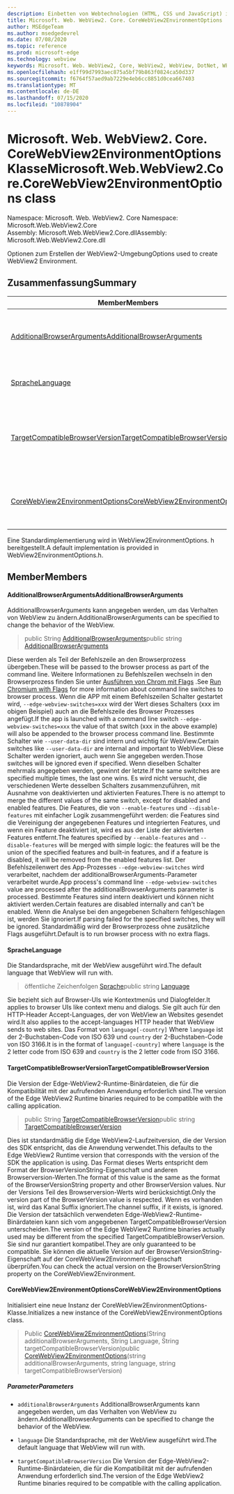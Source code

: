 ```yaml
---
description: Einbetten von Webtechnologien (HTML, CSS und JavaScript) in ihre systemeigenen Anwendungen mit dem Microsoft Edge WebView2-Steuerelement
title: Microsoft. Web. WebView2. Core. CoreWebView2EnvironmentOptions
author: MSEdgeTeam
ms.author: msedgedevrel
ms.date: 07/08/2020
ms.topic: reference
ms.prod: microsoft-edge
ms.technology: webview
keywords: Microsoft. Web. WebView2, Core, WebView2, WebView, DotNet, WPF, WinForms, APP, Edge, CoreWebView2, CoreWebView2Controller, Browser Control, Edge HTML, Microsoft. Web. WebView2. Core. CoreWebView2EnvironmentOptions
ms.openlocfilehash: e1ff99d7993aec875a5bf79b863f0824ca50d337
ms.sourcegitcommit: f6764f57aed9ab7229e4eb6cc8851d0cea667403
ms.translationtype: MT
ms.contentlocale: de-DE
ms.lasthandoff: 07/15/2020
ms.locfileid: "10878904"
---
```

# <span data-ttu-id="24bb0-104">Microsoft. Web. WebView2. Core. CoreWebView2EnvironmentOptions Klasse</span><span class="sxs-lookup"><span data-stu-id="24bb0-104">Microsoft.Web.WebView2.Core.CoreWebView2EnvironmentOptions class</span></span> 

<span data-ttu-id="24bb0-105">Namespace: Microsoft. Web. WebView2. Core </span><span class="sxs-lookup"><span data-stu-id="24bb0-105">Namespace: Microsoft.Web.WebView2.Core</span></span>\
<span data-ttu-id="24bb0-106">Assembly: Microsoft.Web.WebView2.Core.dll</span><span class="sxs-lookup"><span data-stu-id="24bb0-106">Assembly: Microsoft.Web.WebView2.Core.dll</span></span>

<span data-ttu-id="24bb0-107">Optionen zum Erstellen der WebView2-Umgebung</span><span class="sxs-lookup"><span data-stu-id="24bb0-107">Options used to create WebView2 Environment.</span></span>

## <span data-ttu-id="24bb0-108">Zusammenfassung</span><span class="sxs-lookup"><span data-stu-id="24bb0-108">Summary</span></span>

 <span data-ttu-id="24bb0-109">Member</span><span class="sxs-lookup"><span data-stu-id="24bb0-109">Members</span></span>                        | <span data-ttu-id="24bb0-110">Beschreibungen</span><span class="sxs-lookup"><span data-stu-id="24bb0-110">Descriptions</span></span>
--------------------------------|---------------------------------------------
[<span data-ttu-id="24bb0-111">AdditionalBrowserArguments</span><span class="sxs-lookup"><span data-stu-id="24bb0-111">AdditionalBrowserArguments</span></span>](#additionalbrowserarguments) | <span data-ttu-id="24bb0-112">AdditionalBrowserArguments kann angegeben werden, um das Verhalten von WebView zu ändern.</span><span class="sxs-lookup"><span data-stu-id="24bb0-112">AdditionalBrowserArguments can be specified to change the behavior of the WebView.</span></span>
[<span data-ttu-id="24bb0-113">Sprache</span><span class="sxs-lookup"><span data-stu-id="24bb0-113">Language</span></span>](#language) | <span data-ttu-id="24bb0-114">Die Standardsprache, mit der WebView ausgeführt wird.</span><span class="sxs-lookup"><span data-stu-id="24bb0-114">The default language that WebView will run with.</span></span>
[<span data-ttu-id="24bb0-115">TargetCompatibleBrowserVersion</span><span class="sxs-lookup"><span data-stu-id="24bb0-115">TargetCompatibleBrowserVersion</span></span>](#targetcompatiblebrowserversion) | <span data-ttu-id="24bb0-116">Die Version der Edge-WebView2-Runtime-Binärdateien, die für die Kompatibilität mit der aufrufenden Anwendung erforderlich sind.</span><span class="sxs-lookup"><span data-stu-id="24bb0-116">The version of the Edge WebView2 Runtime binaries required to be compatible with the calling application.</span></span>
[<span data-ttu-id="24bb0-117">CoreWebView2EnvironmentOptions</span><span class="sxs-lookup"><span data-stu-id="24bb0-117">CoreWebView2EnvironmentOptions</span></span>](#corewebview2environmentoptions) | <span data-ttu-id="24bb0-118">Initialisiert eine neue Instanz der CoreWebView2EnvironmentOptions-Klasse.</span><span class="sxs-lookup"><span data-stu-id="24bb0-118">Initializes a new instance of the CoreWebView2EnvironmentOptions class.</span></span>

<span data-ttu-id="24bb0-119">Eine Standardimplementierung wird in WebView2EnvironmentOptions. h bereitgestellt.</span><span class="sxs-lookup"><span data-stu-id="24bb0-119">A default implementation is provided in WebView2EnvironmentOptions.h.</span></span>

## <span data-ttu-id="24bb0-120">Member</span><span class="sxs-lookup"><span data-stu-id="24bb0-120">Members</span></span>

#### <span data-ttu-id="24bb0-121">AdditionalBrowserArguments</span><span class="sxs-lookup"><span data-stu-id="24bb0-121">AdditionalBrowserArguments</span></span> 

<span data-ttu-id="24bb0-122">AdditionalBrowserArguments kann angegeben werden, um das Verhalten von WebView zu ändern.</span><span class="sxs-lookup"><span data-stu-id="24bb0-122">AdditionalBrowserArguments can be specified to change the behavior of the WebView.</span></span>

> <span data-ttu-id="24bb0-123">public String [AdditionalBrowserArguments](#additionalbrowserarguments)</span><span class="sxs-lookup"><span data-stu-id="24bb0-123">public string [AdditionalBrowserArguments](#additionalbrowserarguments)</span></span>

<span data-ttu-id="24bb0-124">Diese werden als Teil der Befehlszeile an den Browserprozess übergeben.</span><span class="sxs-lookup"><span data-stu-id="24bb0-124">These will be passed to the browser process as part of the command line.</span></span> <span data-ttu-id="24bb0-125">Weitere Informationen zu Befehlszeilen wechseln in den Browserprozess finden Sie unter [Ausführen von Chrom mit Flags](https://aka.ms/RunChromiumWithFlags) .</span><span class="sxs-lookup"><span data-stu-id="24bb0-125">See [Run Chromium with Flags](https://aka.ms/RunChromiumWithFlags) for more information about command line switches to browser process.</span></span> <span data-ttu-id="24bb0-126">Wenn die APP mit einem Befehlszeilen Schalter gestartet wird, `--edge-webview-switches=xxx` wird der Wert dieses Schalters (xxx im obigen Beispiel) auch an die Befehlszeile des Browser Prozesses angefügt.</span><span class="sxs-lookup"><span data-stu-id="24bb0-126">If the app is launched with a command line switch `--edge-webview-switches=xxx` the value of that switch (xxx in the above example) will also be appended to the browser process command line.</span></span> <span data-ttu-id="24bb0-127">Bestimmte Schalter wie `--user-data-dir` sind intern und wichtig für WebView.</span><span class="sxs-lookup"><span data-stu-id="24bb0-127">Certain switches like `--user-data-dir` are internal and important to WebView.</span></span> <span data-ttu-id="24bb0-128">Diese Schalter werden ignoriert, auch wenn Sie angegeben werden.</span><span class="sxs-lookup"><span data-stu-id="24bb0-128">Those switches will be ignored even if specified.</span></span> <span data-ttu-id="24bb0-129">Wenn dieselben Schalter mehrmals angegeben werden, gewinnt der letzte.</span><span class="sxs-lookup"><span data-stu-id="24bb0-129">If the same switches are specified multiple times, the last one wins.</span></span> <span data-ttu-id="24bb0-130">Es wird nicht versucht, die verschiedenen Werte desselben Schalters zusammenzuführen, mit Ausnahme von deaktivierten und aktivierten Features.</span><span class="sxs-lookup"><span data-stu-id="24bb0-130">There is no attempt to merge the different values of the same switch, except for disabled and enabled features.</span></span> <span data-ttu-id="24bb0-131">Die Features, die von `--enable-features` und `--disable-features` mit einfacher Logik zusammengeführt werden: die Features sind die Vereinigung der angegebenen Features und integrierten Features, und wenn ein Feature deaktiviert ist, wird es aus der Liste der aktivierten Features entfernt.</span><span class="sxs-lookup"><span data-stu-id="24bb0-131">The features specified by `--enable-features` and `--disable-features` will be merged with simple logic: the features will be the union of the specified features and built-in features, and if a feature is disabled, it will be removed from the enabled features list.</span></span> <span data-ttu-id="24bb0-132">Der Befehlszeilenwert des App-Prozesses `--edge-webview-switches` wird verarbeitet, nachdem der additionalBrowserArguments-Parameter verarbeitet wurde.</span><span class="sxs-lookup"><span data-stu-id="24bb0-132">App process's command line `--edge-webview-switches` value are processed after the additionalBrowserArguments parameter is processed.</span></span> <span data-ttu-id="24bb0-133">Bestimmte Features sind intern deaktiviert und können nicht aktiviert werden.</span><span class="sxs-lookup"><span data-stu-id="24bb0-133">Certain features are disabled internally and can't be enabled.</span></span> <span data-ttu-id="24bb0-134">Wenn die Analyse bei den angegebenen Schaltern fehlgeschlagen ist, werden Sie ignoriert.</span><span class="sxs-lookup"><span data-stu-id="24bb0-134">If parsing failed for the specified switches, they will be ignored.</span></span> <span data-ttu-id="24bb0-135">Standardmäßig wird der Browserprozess ohne zusätzliche Flags ausgeführt.</span><span class="sxs-lookup"><span data-stu-id="24bb0-135">Default is to run browser process with no extra flags.</span></span>

#### <span data-ttu-id="24bb0-136">Sprache</span><span class="sxs-lookup"><span data-stu-id="24bb0-136">Language</span></span> 

<span data-ttu-id="24bb0-137">Die Standardsprache, mit der WebView ausgeführt wird.</span><span class="sxs-lookup"><span data-stu-id="24bb0-137">The default language that WebView will run with.</span></span>

> <span data-ttu-id="24bb0-138">öffentliche Zeichenfolgen [Sprache](#language)</span><span class="sxs-lookup"><span data-stu-id="24bb0-138">public string [Language](#language)</span></span>

<span data-ttu-id="24bb0-139">Sie bezieht sich auf Browser-UIs wie Kontextmenüs und Dialogfelder.</span><span class="sxs-lookup"><span data-stu-id="24bb0-139">It applies to browser UIs like context menu and dialogs.</span></span> <span data-ttu-id="24bb0-140">Sie gilt auch für den HTTP-Header Accept-Languages, der von WebView an Websites gesendet wird.</span><span class="sxs-lookup"><span data-stu-id="24bb0-140">It also applies to the accept-languages HTTP header that WebView sends to web sites.</span></span> <span data-ttu-id="24bb0-141">Das Format von `language[-country]` Where `language` ist der 2-Buchstaben-Code von ISO 639 und `country` der 2-Buchstaben-Code von ISO 3166.</span><span class="sxs-lookup"><span data-stu-id="24bb0-141">It is in the format of `language[-country]` where `language` is the 2 letter code from ISO 639 and `country` is the 2 letter code from ISO 3166.</span></span>

#### <span data-ttu-id="24bb0-142">TargetCompatibleBrowserVersion</span><span class="sxs-lookup"><span data-stu-id="24bb0-142">TargetCompatibleBrowserVersion</span></span> 

<span data-ttu-id="24bb0-143">Die Version der Edge-WebView2-Runtime-Binärdateien, die für die Kompatibilität mit der aufrufenden Anwendung erforderlich sind.</span><span class="sxs-lookup"><span data-stu-id="24bb0-143">The version of the Edge WebView2 Runtime binaries required to be compatible with the calling application.</span></span>

> <span data-ttu-id="24bb0-144">public String [TargetCompatibleBrowserVersion](#targetcompatiblebrowserversion)</span><span class="sxs-lookup"><span data-stu-id="24bb0-144">public string [TargetCompatibleBrowserVersion](#targetcompatiblebrowserversion)</span></span>

<span data-ttu-id="24bb0-145">Dies ist standardmäßig die Edge WebView2-Laufzeitversion, die der Version des SDK entspricht, das die Anwendung verwendet.</span><span class="sxs-lookup"><span data-stu-id="24bb0-145">This defaults to the Edge WebView2 Runtime version that corresponds with the version of the SDK the application is using.</span></span> <span data-ttu-id="24bb0-146">Das Format dieses Werts entspricht dem Format der BrowserVersionString-Eigenschaft und anderen Browserversion-Werten.</span><span class="sxs-lookup"><span data-stu-id="24bb0-146">The format of this value is the same as the format of the BrowserVersionString property and other BrowserVersion values.</span></span> <span data-ttu-id="24bb0-147">Nur der Versions Teil des Browserversion-Werts wird berücksichtigt.</span><span class="sxs-lookup"><span data-stu-id="24bb0-147">Only the version part of the BrowserVersion value is respected.</span></span> <span data-ttu-id="24bb0-148">Wenn es vorhanden ist, wird das Kanal Suffix ignoriert.</span><span class="sxs-lookup"><span data-stu-id="24bb0-148">The channel suffix, if it exists, is ignored.</span></span> <span data-ttu-id="24bb0-149">Die Version der tatsächlich verwendeten Edge-WebView2-Runtime-Binärdateien kann sich vom angegebenen TargetCompatibleBrowserVersion unterscheiden.</span><span class="sxs-lookup"><span data-stu-id="24bb0-149">The version of the Edge WebView2 Runtime binaries actually used may be different from the specified TargetCompatibleBrowserVersion.</span></span> <span data-ttu-id="24bb0-150">Sie sind nur garantiert kompatibel.</span><span class="sxs-lookup"><span data-stu-id="24bb0-150">They are only guaranteed to be compatible.</span></span> <span data-ttu-id="24bb0-151">Sie können die aktuelle Version auf der BrowserVersionString-Eigenschaft auf der CoreWebView2Environment-Eigenschaft überprüfen.</span><span class="sxs-lookup"><span data-stu-id="24bb0-151">You can check the actual version on the BrowserVersionString property on the CoreWebView2Environment.</span></span>

#### <span data-ttu-id="24bb0-152">CoreWebView2EnvironmentOptions</span><span class="sxs-lookup"><span data-stu-id="24bb0-152">CoreWebView2EnvironmentOptions</span></span> 

<span data-ttu-id="24bb0-153">Initialisiert eine neue Instanz der CoreWebView2EnvironmentOptions-Klasse.</span><span class="sxs-lookup"><span data-stu-id="24bb0-153">Initializes a new instance of the CoreWebView2EnvironmentOptions class.</span></span>

> <span data-ttu-id="24bb0-154">Public [CoreWebView2EnvironmentOptions](#corewebview2environmentoptions)(String additionalBrowserArguments, String Language, String targetCompatibleBrowserVersion)</span><span class="sxs-lookup"><span data-stu-id="24bb0-154">public  [CoreWebView2EnvironmentOptions](#corewebview2environmentoptions)(string additionalBrowserArguments, string language, string targetCompatibleBrowserVersion)</span></span>

##### <span data-ttu-id="24bb0-155">Parameter</span><span class="sxs-lookup"><span data-stu-id="24bb0-155">Parameters</span></span>
* `additionalBrowserArguments` <span data-ttu-id="24bb0-156">AdditionalBrowserArguments kann angegeben werden, um das Verhalten von WebView zu ändern.</span><span class="sxs-lookup"><span data-stu-id="24bb0-156">AdditionalBrowserArguments can be specified to change the behavior of the WebView.</span></span> 

* `language` <span data-ttu-id="24bb0-157">Die Standardsprache, mit der WebView ausgeführt wird.</span><span class="sxs-lookup"><span data-stu-id="24bb0-157">The default language that WebView will run with.</span></span> 

* `targetCompatibleBrowserVersion` <span data-ttu-id="24bb0-158">Die Version der Edge-WebView2-Runtime-Binärdateien, die für die Kompatibilität mit der aufrufenden Anwendung erforderlich sind.</span><span class="sxs-lookup"><span data-stu-id="24bb0-158">The version of the Edge WebView2 Runtime binaries required to be compatible with the calling application.</span></span>


